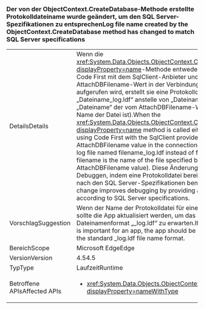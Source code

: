 ### <a name="log-file-name-created-by-the-objectcontextcreatedatabase-method-has-changed-to-match-sql-server-specifications"></a><span data-ttu-id="19a1b-101">Der von der ObjectContext.CreateDatabase-Methode erstellte Protokolldateiname wurde geändert, um den SQL Server-Spezifikationen zu entsprechen</span><span class="sxs-lookup"><span data-stu-id="19a1b-101">Log file name created by the ObjectContext.CreateDatabase method has changed to match SQL Server specifications</span></span>

|   |   |
|---|---|
|<span data-ttu-id="19a1b-102">Details</span><span class="sxs-lookup"><span data-stu-id="19a1b-102">Details</span></span>|<span data-ttu-id="19a1b-103">Wenn die <xref:System.Data.Objects.ObjectContext.CreateDatabase?displayProperty=name>-Methode entweder direkt oder durch Code First mit dem SqlClient-Anbieter und einem AttachDBFilename-Wert in der Verbindungszeichenfolge aufgerufen wird, erstellt sie eine Protokolldatei namens „Dateiname_log.ldf“ anstelle von „Dateiname.ldf“ (wobei „Dateiname“ der vom AttachDBFilename-Wert angegebene Name der Datei ist).</span><span class="sxs-lookup"><span data-stu-id="19a1b-103">When the <xref:System.Data.Objects.ObjectContext.CreateDatabase?displayProperty=name> method is called either directly or by using Code First with the SqlClient provider and an AttachDBFilename value in the connection string, it creates a log file named filename_log.ldf instead of filename.ldf (where filename is the name of the file specified by the AttachDBFilename value).</span></span> <span data-ttu-id="19a1b-104">Diese Änderung verbessert das Debuggen, indem eine Protokolldatei bereitgestellt wird, die nach den SQL Server-Spezifikationen benannt wird.</span><span class="sxs-lookup"><span data-stu-id="19a1b-104">This change improves debugging by providing a log file named according to SQL Server specifications.</span></span>|
|<span data-ttu-id="19a1b-105">Vorschlag</span><span class="sxs-lookup"><span data-stu-id="19a1b-105">Suggestion</span></span>|<span data-ttu-id="19a1b-106">Wenn der Name der Protokolldatei für eine App wichtig ist, sollte die App aktualisiert werden, um das standardmäßige Dateinamenformat „_log.ldf“ zu erwarten.</span><span class="sxs-lookup"><span data-stu-id="19a1b-106">If the log file name is important for an app, the app should be updated to expect the standard _log.ldf file name format.</span></span>|
|<span data-ttu-id="19a1b-107">Bereich</span><span class="sxs-lookup"><span data-stu-id="19a1b-107">Scope</span></span>|<span data-ttu-id="19a1b-108">Microsoft Edge</span><span class="sxs-lookup"><span data-stu-id="19a1b-108">Edge</span></span>|
|<span data-ttu-id="19a1b-109">Version</span><span class="sxs-lookup"><span data-stu-id="19a1b-109">Version</span></span>|<span data-ttu-id="19a1b-110">4.5</span><span class="sxs-lookup"><span data-stu-id="19a1b-110">4.5</span></span>|
|<span data-ttu-id="19a1b-111">Typ</span><span class="sxs-lookup"><span data-stu-id="19a1b-111">Type</span></span>|<span data-ttu-id="19a1b-112">Laufzeit</span><span class="sxs-lookup"><span data-stu-id="19a1b-112">Runtime</span></span>|
|<span data-ttu-id="19a1b-113">Betroffene APIs</span><span class="sxs-lookup"><span data-stu-id="19a1b-113">Affected APIs</span></span>|<ul><li><xref:System.Data.Objects.ObjectContext.CreateDatabase?displayProperty=nameWithType></li></ul>|

